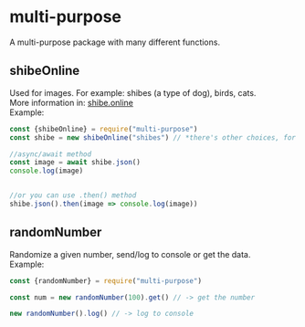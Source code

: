 # multi-purpose
A multi-purpose package with many different functions.

## shibeOnline
Used for images. For example: shibes (a type of dog), birds, cats.<br>
More information in: [shibe.online](https://shibe.online/)<br>
Example:
```js
const {shibeOnline} = require("multi-purpose")
const shibe = new shibeOnline("shibes") // *there's other choices, for example: shibes, birds, cats

//async/await method
const image = await shibe.json()
console.log(image)


//or you can use .then() method
shibe.json().then(image => console.log(image))
```

## randomNumber
Randomize a given number, send/log to console or get the data.<br>
Example:
```js
const {randomNumber} = require("multi-purpose")

const num = new randomNumber(100).get() // -> get the number

new randomNumber().log() // -> log to console
```